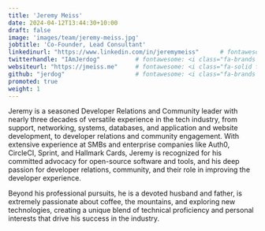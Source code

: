 ```yaml
---
title: 'Jeremy Meiss'
date: 2024-04-12T13:44:30+10:00
draft: false
image: 'images/team/jeremy-meiss.jpg'
jobtitle: 'Co-Founder, Lead Consultant'
linkedinurl: "https://www.linkedin.com/in/jeremymeiss"      # fontawesome: <i class="fa-brands fa-linkedin"></i>
twitterhandle: "IAmJerdog"          # fontawesome: <i class="fa-brands fa-square-twitter"></i>
websiteurl: "https://jmeiss.me"     # fontawesome: <i class="fa-solid fa-globe"></i>
github: "jerdog"                    # fontawesome: <i class="fa-brands fa-square-github"></i>
promoted: true
weight: 1
---
```


Jeremy is a seasoned Developer Relations and Community leader with nearly three decades of versatile experience in the tech industry, from support, networking, systems, databases, and application and website development, to developer relations and community engagement. With extensive experience at SMBs and enterprise companies like Auth0, CircleCI, Sprint, and Hallmark Cards, Jeremy is recognized for his committed advocacy for open-source software and tools, and his deep passion for developer relations, community, and their role in improving the developer experience.

Beyond his professional pursuits, he is a devoted husband and father, is extremely passionate about coffee, the mountains, and exploring new technologies, creating a unique blend of technical proficiency and personal interests that drive his success in the industry.
